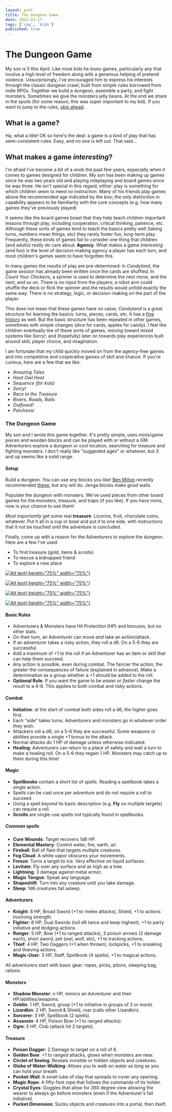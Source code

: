 ```yaml
---
layout: post
title: The Dungeon Game
date: 2022-01-17
tags: ['rpg', 'kids']
published: true
---
```


# The Dungeon Game
My son is 5 this April. Like most kids he _loves_ games, particularly any that involve a high level of freedom along with a generous helping of pretend violence. Unsurprisingly, I've encouraged him to express his interests through the classic dungeon crawl, built from simple rules borrowed from indie RPGs. Together we build a dungeon, assemble a party, and fight monsters. Sometimes we give the monsters jelly beans. At the end we share in the spoils (for some reason, this was super important to my kid). If you want to jump to the rules, [skip ahead](#the-dungeon-game).

## What is a game?
Ha, what a title! OK so here's the deal: a game is a kind of play that has semi-consistent rules. Easy, and no one is left out. That said...

## What makes a game _interesting_?
I'm afraid I've become a bit of a snob the past few years, especially when it comes to games designed for children. My son has been making up games since he was two years old and playing roleplaying and board games since he was three. He isn't special in this regard, either: play is something for which children seem to need _no_ instruction. Many of his friends play games above the recommended age indicated by the box; the only distinction in capability appears to be familiarity with the core concepts (e.g. how many games they've previously played)

It seems like the board games boast that they help teach children important lessons through play, including cooperation, critical thinking, patience, etc. Although these sorts of games tend to teach the basics pretty well (taking turns, numbers mean things, etc) they rarely foster fun, long-term play. Frequently, these kinds of games fail to consider one thing that children (and adults) really do care about: **Agency**. What makes a game _interesting_ (and fun) is the level of decision-making agency a player has each turn, and most children's games seem to have forgotten this.

In many games the results of play are pre-determined: in _Candyland_, the game session has already been written once the cards are shuffled. In _Count Your Chickens_, a spinner is used to determine the next move, and the next, and so on. There is no input from the players; a robot arm could shuffle the deck or flick the spinner and the results would unfold exactly the same way. There is no strategy, logic, or decision-making on the part of the player.

This does not mean that these games have no value; _Candyland_ is a great structure for learning the basics: turns, pieces, cards, etc. It has a [fine history](https://www.theatlantic.com/technology/archive/2019/07/how-polio-inspired-the-creation-of-candy-land/594424/) as well. But the basic structure has been repeated in other games, sometimes with simple changes (dice for cards, apples for candy). I feel like children eventually tire of these sorts of games, moving toward mixed systems like _Sorry!_, and (hopefully) later on towards play experiences built around skill, player choice, and imagination.

I am fortunate that my child quickly moved on from the agency-free games and into competitive and cooperative games of skill and chance. If you're curious, here are a few that we like:

- _Amazing Tales_
- _Hoot Owl Hoot_
- _Sequence (for kids)_
- _Sorry!_
- _Race to the Treasure_
- _Rivers, Roads, Rails_
- _Outfoxed!_
- _Parcheesi_

### The Dungeon Game
My son and I wrote this game together. It's pretty simple, uses minis/game pieces and wooden blocks and can be played with or without a GM. Adventurers explore a dungeon or cool location, searching for treasure and fighting monsters. I don't really like "suggested ages" or whatever, but 3 and up seems like a solid range.

#### Setup
Build a dungeon. You can use any blocks you like! [Ben Milton](https://www.youtube.com/watch?v=fQ-ccPthhDY) recently recommended [these](https://www.amazon.com/gp/product/B00XV13FQG), but any will do. Jenga blocks make good walls.

Populate the dungeon with monsters. We've used pieces from other board games for the monsters, treasure, and traps (if you like). If you have minis, now is your chance to use them!

_Most importantly_ get some real **treasure**. Licorice, fruit, chocolate coins, whatever. Put it all in a cup or bowl and put it to one side, with instructions that it not be touched until the adventure is concluded.

Finally, come up with a reason for the Adventurers to explore the dungeon. Here are a few I've used:
- To find treasure (gold, items & scrolls)
- To rescue a kidnapped friend
- To explore a new place

[![Alt text](/img/the-dungeon-game/the-dungeon-game-1.jpg "click to embiggen"){:height="75%" width="75%"}](/img/the-dungeon-game/the-dungeon-game-1.jpg)

[![Alt text](/img/the-dungeon-game/the-dungeon-game-2.jpg "click to embiggen"){:height="75%" width="75%"}](/img/the-dungeon-game/the-dungeon-game-2.jpg)

[![Alt text](/img/the-dungeon-game/the-dungeon-game-3.jpg "click to embiggen"){:height="75%" width="75%"}](/img/the-dungeon-game/the-dungeon-game-3.jpg)

[![Alt text](/img/the-dungeon-game/the-dungeon-game-4.jpg "click to embiggen"){:height="75%" width="75%"}](/img/the-dungeon-game/the-dungeon-game-4.jpg)


#### Basic Rules
- Adventurers & Monsters have Hit Protection (HP) and bonuses, but no other stats.
- On their turn, an Adventurer can move _and_ take an action/attack.
- If an adventurer takes a risky action, they roll a d6. On a 5-6 they are successful.
- Add a maximum of +1 to the roll if an Adventurer has an item or skill that can help them succeed.
- Any action is possible, even during combat. The fancier the action, the greater the consequences of failure (explained in advance). Make a determination as a group whether a +1 should be added to the roll.
- **Optional Rule**: If you want the game to be _easier_ or _faster_ change the result to a 4-6. This applies to both combat and risky actions.

#### Combat
- **Initiative**: at the start of combat both sides roll a d6, the higher goes first.
- Each "side" takes turns. Adventurers and monsters go in whatever order they wish.
- Attackers roll a d6; on a 5-6 they are successful. Some weapons or abilities provide a single +1 bonus to the attack.
- Normal attacks do 1 HP of damage unless otherwise indicated.
- **Healing**: Adventurers can return to a place of safety and wait a turn to make a healing roll. On a 5-6 they regain 1 HP. Monsters may catch up to them during this time!

#### Magic
- **Spellbooks** contain a short list of spells. Reading a spellbook takes a single action.
- Spells can be cast once per adventure and do not require a roll to succeed.
- Using a spell _beyond_ its basic description (e.g. **Fly** on multiple targets) can require a roll.
- **Scrolls** are single-use spells not typically found in spellbooks.  

##### Common spells
- **Cure Wounds**: Target recovers 1d6 HP.
- **Elemental Mastery**: Control water, fire, earth, air.
- **Fireball**: Ball of flam that targets multiple creatures.
- **Fog Cloud**: A white vapor obscures your movements.
- **Freeze**: Turns a target to ice. Very effective on liquid surfaces.
- **Levitate**: Fly over any surface and as high as a tree.
- **Lightning**: 3 damage against metal armor.
- **Magic Tongue**: Speak any language.
- **Shapeshift**: Turn into any creature until you take damage.
- **Sleep**: 1d6 creatures fall asleep.

#### Adventurers
- **Knight**: 8 HP, Broad Sword (+1 to melee attacks), Shield, +1 to actions involving strength.
- **Fighter**: 6 HP, Dual Swords (roll d6 twice and keep highest), +1 to party initiative and dodging actions.
- **Ranger**: 5 HP, Bow (+1 to ranged attacks), 3 poison arrows (2 damage each), short sword, pet (owl, wolf, etc), +1 to tracking actions.
- **Thief**: 4 HP, Two Daggers (+1 when thrown), lockpicks, +1 to sneaking and thieving actions.
- **Magic-User**: 3 HP, Staff, Spellbook (4 spells), +1 to magical actions.

All adventurers start with basic gear: ropes, picks, pitons, sleeping bag, rations.

#### Monsters
- **Shadow Monster**: n HP, mimics an Adventurer and their HP/abilities/weapons.
- **Goblin**: 1 HP, Sword, group (+1 to initiative in groups of 3 or more).
- **Lizardkin**: 2 HP, Sword & Shield, roar (calls other Lizardkin).
- **Sorcerer**: 3 HP, Spellbook (2 spells).
- **Assassin**: 4 HP, Poison Bow (+1 to ranged attacks).
- **Ogre**: 5 HP, Club (attack hit 2 targets).

#### Treasure
- **Poison Dagger**: 2 Damage to target on a roll of 6.
- **Golden Bow**: +1 to ranged attacks, glows when monsters are near.
- **Circlet of Seeing**: Reveals invisible or hidden objects and creatures.
- **Globe of Water-Walking**: Allows you to walk on water as long as you can hold your breath.
- **Pocket-Wall**: A small tube of clay that spreads to cover any opening.
- **Magic Rope**: A fifty-foot rope that follows the commands of its holder.
- **Crystal Eyes**: Goggles that allow for 360 degree view allowing the wearer to always go before monsters (even if the Adventurer's fail initiative)
- **Pocket Dimension**: Sucks objects and creatures into a portal, then itself.
